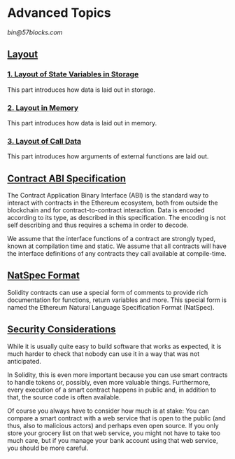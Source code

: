 # Advanced Topics

_bin@57blocks.com_

## [Layout]()

### [1. Layout of State Variables in Storage](https://docs.soliditylang.org/en/latest/internals/layout_in_storage.html#layout-of-state-variables-in-storage)

This part introduces how data is laid out in storage.

### [2. Layout in Memory](https://docs.soliditylang.org/en/latest/internals/layout_in_memory.html#layout-in-memory)

This part introduces how data is laid out in memory.

### [3. Layout of Call Data](https://docs.soliditylang.org/en/latest/internals/layout_in_calldata.html#layout-of-call-data)

This part introduces how arguments of external functions are laid out.

## [Contract ABI Specification](https://docs.soliditylang.org/en/latest/abi-spec.html#contract-abi-specification)

The Contract Application Binary Interface (ABI) is the standard way to interact with contracts in the Ethereum ecosystem, both from outside the blockchain and for contract-to-contract interaction. Data is encoded according to its type, as described in this specification. The encoding is not self describing and thus requires a schema in order to decode.

We assume that the interface functions of a contract are strongly typed, known at compilation time and static. We assume that all contracts will have the interface definitions of any contracts they call available at compile-time.

## [NatSpec Format](https://docs.soliditylang.org/en/latest/natspec-format.html#natspec-format)

Solidity contracts can use a special form of comments to provide rich documentation for functions, return variables and more. This special form is named the Ethereum Natural Language Specification Format (NatSpec).

## [Security Considerations](https://docs.soliditylang.org/en/latest/security-considerations.html#security-considerations)

While it is usually quite easy to build software that works as expected, it is much harder to check that nobody can use it in a way that was not anticipated.

In Solidity, this is even more important because you can use smart contracts to handle tokens or, possibly, even more valuable things. Furthermore, every execution of a smart contract happens in public and, in addition to that, the source code is often available.

Of course you always have to consider how much is at stake: You can compare a smart contract with a web service that is open to the public (and thus, also to malicious actors) and perhaps even open source. If you only store your grocery list on that web service, you might not have to take too much care, but if you manage your bank account using that web service, you should be more careful.
